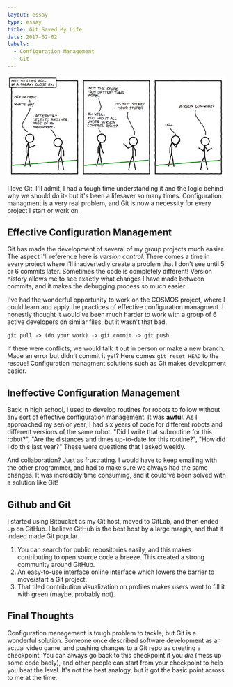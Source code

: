 ```yaml
---
layout: essay
type: essay
title: Git Saved My Life
date: 2017-02-02
labels:
  - Configuration Management
  - Git
---
```

<img class="ui image" src="../images/version-control.jpg">

I love Git. I'll admit, I had a tough time understanding it and the logic behind why we should do it- but it's been a lifesaver so many times. Configuration managment is a very real problem, and Git is now a necessity for every project I start or work on.

## Effective Configuration Management

Git has made the development of several of my group projects much easier. The aspect I'll reference here is _version control_. There comes a time in every project where I'll inadvertedly create a problem that I don't see until 5 or 6 commits later. Sometimes the code is completely different! Version history allows me to see exactly what changes I have made between commits, and it makes the debugging process so much easier.

I've had the wonderful opportunity to work on the COSMOS project, where I could learn and apply the practices of effective configuration managment. I honestly thought it would've been much harder to work with a group of 6 active developers on similar files, but it wasn't that bad. 

	git pull -> (do your work) -> git commit -> git push. 

If there were conflicts, we would talk it out in person or make a new branch. Made an error but didn't commit it yet? Here comes `git reset HEAD` to the rescue! Configuration managment solutions such as Git makes development easier.

## Ineffective Configuration Management

Back in high school, I used to develop routines for robots to follow without any sort of effective configuration management. It was **awful**. As I approached my senior year, I had six years of code for different robots and different versions of the same robot. "Did I write that subroutine for this robot?", "Are the distances and times up-to-date for this routine?", "How did I do this last year?" These were questions that I asked weekly. 

And collaboration? Just as frustrating. I would have to keep emailing with the other programmer, and had to make sure we always had the same changes. It was incredibly time consuming, and it could've been solved with a solution like Git! 

## Github and Git

I started using Bitbucket as my Git host, moved to GitLab, and then ended up on GitHub. I believe GitHub is the best host by a large margin, and that it indeed made Git popular. 

1) You can search for public repositories easily, and this makes contributing to open source code a breeze. This created a strong community around GitHub.
2) An easy-to-use interface online interface which lowers the barrier to move/start a Git project.
3) That tiled contribution visualization on profiles makes users want to fill it with green (maybe, probably not).

## Final Thoughts

Configuration management is tough problem to tackle, but Git is a wonderful solution. Someone once described software development as an actual video game, and pushing changes to a Git repo as creating a checkpoint. You can always go back to this checkpoint if you *die* (mess up some code badly), and other people can start from your checkpoint to help you beat the level. It's not the best analogy, but it got the basic point across to me at the time.


